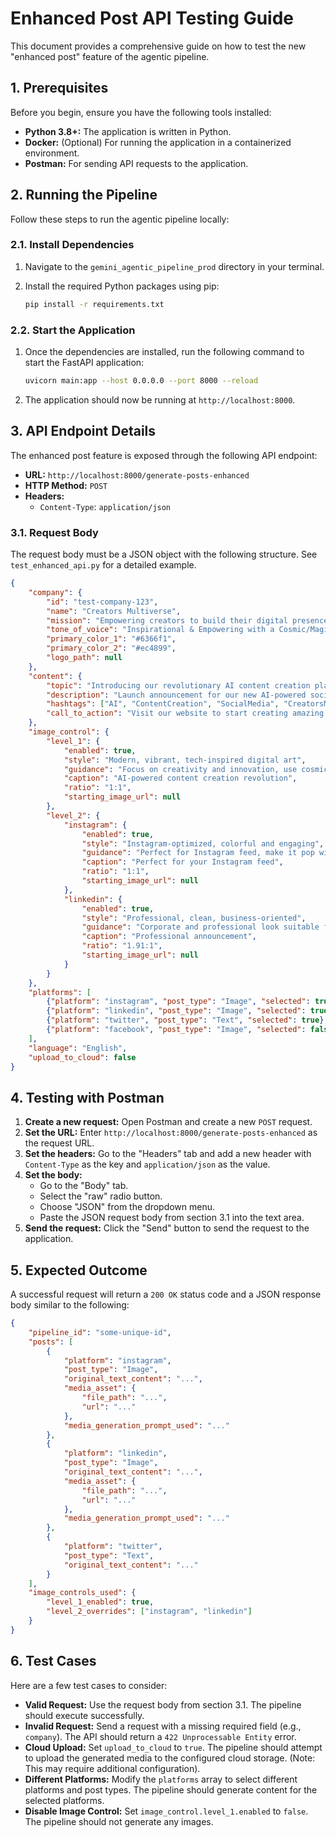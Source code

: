 # Enhanced Post API Testing Guide

This document provides a comprehensive guide on how to test the new "enhanced post" feature of the agentic pipeline.

## 1. Prerequisites

Before you begin, ensure you have the following tools installed:

*   **Python 3.8+:** The application is written in Python.
*   **Docker:** (Optional) For running the application in a containerized environment.
*   **Postman:** For sending API requests to the application.

## 2. Running the Pipeline

Follow these steps to run the agentic pipeline locally:

### 2.1. Install Dependencies

1.  Navigate to the `gemini_agentic_pipeline_prod` directory in your terminal.
2.  Install the required Python packages using pip:

    ```bash
    pip install -r requirements.txt
    ```

### 2.2. Start the Application

1.  Once the dependencies are installed, run the following command to start the FastAPI application:

    ```bash
    uvicorn main:app --host 0.0.0.0 --port 8000 --reload
    ```

2.  The application should now be running at `http://localhost:8000`.

## 3. API Endpoint Details

The enhanced post feature is exposed through the following API endpoint:

*   **URL:** `http://localhost:8000/generate-posts-enhanced`
*   **HTTP Method:** `POST`
*   **Headers:**
    *   `Content-Type`: `application/json`

### 3.1. Request Body

The request body must be a JSON object with the following structure. See `test_enhanced_api.py` for a detailed example.

```json
{
    "company": {
        "id": "test-company-123",
        "name": "Creators Multiverse",
        "mission": "Empowering creators to build their digital presence with AI-powered tools",
        "tone_of_voice": "Inspirational & Empowering with a Cosmic/Magical theme",
        "primary_color_1": "#6366f1",
        "primary_color_2": "#ec4899",
        "logo_path": null
    },
    "content": {
        "topic": "Introducing our revolutionary AI content creation platform",
        "description": "Launch announcement for our new AI-powered social media content generation tool that helps creators build amazing content across platforms",
        "hashtags": ["AI", "ContentCreation", "SocialMedia", "CreatorsMultiverse"],
        "call_to_action": "Visit our website to start creating amazing content today!"
    },
    "image_control": {
        "level_1": {
            "enabled": true,
            "style": "Modern, vibrant, tech-inspired digital art",
            "guidance": "Focus on creativity and innovation, use cosmic/magical elements subtly",
            "caption": "AI-powered content creation revolution",
            "ratio": "1:1",
            "starting_image_url": null
        },
        "level_2": {
            "instagram": {
                "enabled": true,
                "style": "Instagram-optimized, colorful and engaging",
                "guidance": "Perfect for Instagram feed, make it pop with vibrant colors",
                "caption": "Perfect for your Instagram feed",
                "ratio": "1:1",
                "starting_image_url": null
            },
            "linkedin": {
                "enabled": true,
                "style": "Professional, clean, business-oriented",
                "guidance": "Corporate and professional look suitable for LinkedIn",
                "caption": "Professional announcement",
                "ratio": "1.91:1",
                "starting_image_url": null
            }
        }
    },
    "platforms": [
        {"platform": "instagram", "post_type": "Image", "selected": true},
        {"platform": "linkedin", "post_type": "Image", "selected": true},
        {"platform": "twitter", "post_type": "Text", "selected": true},
        {"platform": "facebook", "post_type": "Image", "selected": false}
    ],
    "language": "English",
    "upload_to_cloud": false
}
```

## 4. Testing with Postman

1.  **Create a new request:** Open Postman and create a new `POST` request.
2.  **Set the URL:** Enter `http://localhost:8000/generate-posts-enhanced` as the request URL.
3.  **Set the headers:** Go to the "Headers" tab and add a new header with `Content-Type` as the key and `application/json` as the value.
4.  **Set the body:**
    *   Go to the "Body" tab.
    *   Select the "raw" radio button.
    *   Choose "JSON" from the dropdown menu.
    *   Paste the JSON request body from section 3.1 into the text area.
5.  **Send the request:** Click the "Send" button to send the request to the application.

## 5. Expected Outcome

A successful request will return a `200 OK` status code and a JSON response body similar to the following:

```json
{
    "pipeline_id": "some-unique-id",
    "posts": [
        {
            "platform": "instagram",
            "post_type": "Image",
            "original_text_content": "...",
            "media_asset": {
                "file_path": "...",
                "url": "..."
            },
            "media_generation_prompt_used": "..."
        },
        {
            "platform": "linkedin",
            "post_type": "Image",
            "original_text_content": "...",
            "media_asset": {
                "file_path": "...",
                "url": "..."
            },
            "media_generation_prompt_used": "..."
        },
        {
            "platform": "twitter",
            "post_type": "Text",
            "original_text_content": "..."
        }
    ],
    "image_controls_used": {
        "level_1_enabled": true,
        "level_2_overrides": ["instagram", "linkedin"]
    }
}
```

## 6. Test Cases

Here are a few test cases to consider:

*   **Valid Request:** Use the request body from section 3.1. The pipeline should execute successfully.
*   **Invalid Request:** Send a request with a missing required field (e.g., `company`). The API should return a `422 Unprocessable Entity` error.
*   **Cloud Upload:** Set `upload_to_cloud` to `true`. The pipeline should attempt to upload the generated media to the configured cloud storage. (Note: This may require additional configuration).
*   **Different Platforms:** Modify the `platforms` array to select different platforms and post types. The pipeline should generate content for the selected platforms.
*   **Disable Image Control:** Set `image_control.level_1.enabled` to `false`. The pipeline should not generate any images.
